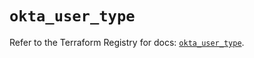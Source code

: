 # `okta_user_type`

Refer to the Terraform Registry for docs: [`okta_user_type`](https://registry.terraform.io/providers/okta/okta/4.8.0/docs/resources/user_type).

